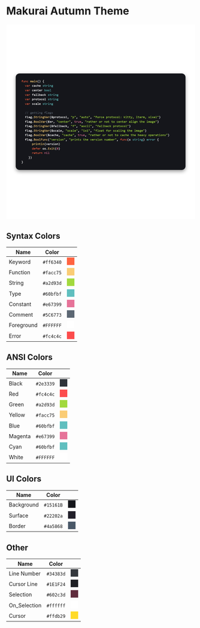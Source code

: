 # Makurai Autumn Theme

<div align=center>

![Theme Preview](../../dogs/autumn/thumbnail.png)
</div>

## Syntax Colors
| Name      | Color          | |
|-----------|----------------|-|
| Keyword   | `#ff6340` | ![keyword](../../dogs/autumn/keyword.png) |
| Function  | `#facc75` | ![function](../../dogs/autumn/function.png) |
| String    | `#a2d93d` | ![string](../../dogs/autumn/string.png) |
| Type      | `#60bfbf` | ![type](../../dogs/autumn/type.png) |
| Constant  | `#e67399` | ![constant](../../dogs/autumn/constant.png) |
| Comment   | `#5C6773` | ![comment](../../dogs/autumn/comment.png) |
| Foreground| `#FFFFFF` | ![foreground](../../dogs/autumn/foreground.png) |
| Error     | `#fc4c4c` | ![error](../../dogs/autumn/error.png) |

## ANSI Colors
| Name    | Color                              |                                                       |
| ------- | ---------------------------------- | ----------------------------------------------------- |
| Black   | `#2e3339`   | ![black](../../dogs/autumn/black.png)     |
| Red     | `#fc4c4c`     | ![red](../../dogs/autumn/red.png)         |
| Green   | `#a2d93d`   | ![green](../../dogs/autumn/green.png)     |
| Yellow  | `#facc75`  | ![yellow](../../dogs/autumn/yellow.png)   |
| Blue    | `#60bfbf`    | ![blue](../../dogs/autumn/blue.png)       |
| Magenta | `#e67399` | ![magenta](../../dogs/autumn/magenta.png) |
| Cyan    | `#60bfbf`    | ![cyan](../../dogs/autumn/cyan.png)       |
| White   | `#FFFFFF`   | ![white](../../dogs/autumn/white.png)     |

## UI Colors
| Name          | Color           | |
|---------------|-----------------|-|
| Background    | `#15161B` | ![bg](../../dogs/autumn/bg.png) |
| Surface       | `#22202a` | ![surface](../../dogs/autumn/surface.png) |
| Border        | `#4a5868` | ![border](../../dogs/autumn/border.png) |

## Other
| Name         | Color           | |
|--------------|-----------------|-|
| Line Number  | `#34383d` | ![line_nr](../../dogs/autumn/line_nr.png) |
| Cursor Line  | `#1E1F24` | ![cursor_line](../../dogs/autumn/cursor_line.png) |
| Selection    | `#602c3d` | ![selection](../../dogs/autumn/selection.png) |
| On_Selection | `#ffffff` | ![on_selection](../../dogs/autumn/on_selection.png) |
| Cursor       | `#ffdb29` | ![cursor](../../dogs/autumn/cursor.png) |